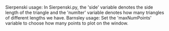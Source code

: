 Sierpenski usage: In Sierpenski.py, the 'side' variable denotes the side length of the triangle and the 'numIter' variable denotes how many triangles of different lengths we have.
Barnsley usage: Set the 'maxNumPoints' variable to choose how many points to plot on the window.
